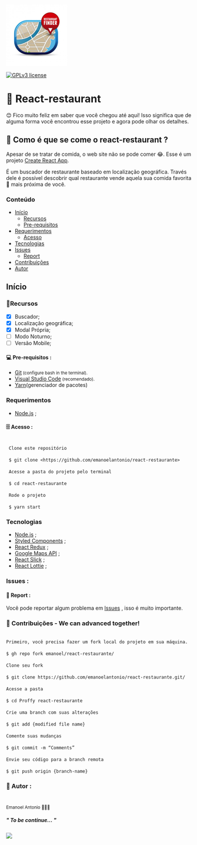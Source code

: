 ![Banner](https://github.com/emanoelantonio/react-restaurante/blob/main/src/assets/logo.png)

[![GPLv3 license](https://img.shields.io/badge/License-GPLv3-blue.svg)](https://github.com/emanoelantonio/react-restaurante/blob/main/LICENSE)
# 👋 React-restaurant

😊 Fico muito feliz em saber que você chegou até aqui!
Isso significa que de alguma forma você encontrou esse projeto e agora pode olhar os detalhes.

## 🤤 Como é que se come o react-restaurant ?

Apesar de se tratar de comida, o web site não se pode comer 😂.
 Esse é um projeto [Create React App](https://github.com/facebook/create-react-app).

É um buscador de restaurante baseado em localização geográfica. Través dele é possível descobrir qual restaurante vende aquela sua comida favorita🍲 mais próxima de você.

### Conteúdo
* [Início](#Inicio)
    * [Recursos](#Recursos)
    * [Pre-requisitos](#Pre-requisitos)
* [Requerimentos](#Requerimentos)
    * [Acesso](#Acesso)
* [Tecnologias](#Tecnologias)
* [Issues](#Issues-)
    * [Report](#Report)
* [Contribuições](#Contribuições-)
* [Autor](#Autor-)

## Início

### 📑Recursos

- [X] Buscador;
- [X] Localização geográfica;
- [X] Modal Própria;
- [ ] Modo Noturno;
- [ ] Versão Mobile;

#### 💻 Pre-requisitos :

* <a href="https://git-scm.com">Git</a><small>   (configure bash in the terminal).</small>
* <a href="https://code.visualstudio.com">Visual Studio Code</a><small>   (recomendado).</small>
* <a href="https://yarnpkg.com/">Yarn</a>(gerenciador de pacotes)

### Requerimentos
- [Node.js](https://nodejs.org/en/) ;


#### 🗄️ Acesso :
```

 Clone este repositório

 $ git clone <https://github.com/emanoelantonio/react-restaurante>

 Acesse a pasta do projeto pelo terminal
 
 $ cd react-restaurante

 Rode o projeto

 $ yarn start

```

### Tecnologias

- [Node.js](https://nodejs.org/en/) ;
- [Styled Components](https://styled-components.com/) ;
- [React Redux](https://react-redux.js.org/) ;
- [Google Maps API](https://developers.google.com/maps/apis-by-platform) ;
- [React Slick](https://opencollective.com/react-slick) ;
- [React Lottie](https://lottiefiles.com/blog/working-with-lottie/how-to-use-lottie-in-react-app) ;

### Issues :

#### 📑 Report :

Você pode reportar algum problema em <a href="https://github.com/emanoelantonio/react-restaurante/issues">Issues</a> , isso é muito importante.

### 🤝 Contribuições - We can advanced together!

```

Primeiro, você precisa fazer um fork local do projeto em sua máquina.

$ gh repo fork emanoel/react-restaurante/

Clone seu fork

$ git clone https://github.com/emanoelantonio/react-restaurante.git/

Acesse a pasta

$ cd Proffy react-restaurante

Crie uma branch com suas alterações

$ git add {modified file name}

Comente suas mudanças

$ git commit -m “Comments”

Envie seu código para a branch remota

$ git push origin {branch-name}

```

### 🧠 Autor :
 <img style="border-radius: 50%;" src="https://avatars2.githubusercontent.com/u/60781248?s=460&u=43dbba3483d275c3d8964df24a8f5139f53dc282&v=4" width="100px;" alt=""/>
 <br /> 
 <sub>Emanoel Antonio 👨🏻‍💻</sub>

 ##### " To be continue... " 
 <a href="https://www.linkedin.com/in/emanoel-antonio-silva/"><img align="center" src="https://img.shields.io/static/v1?label=&message=Linkedin&color=3D008A&style=for-the-badge&logo=linkedin"/></a>